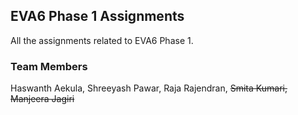 ## EVA6 Phase 1 Assignments
All the assignments related to EVA6 Phase 1.

### Team Members
Haswanth Aekula, Shreeyash Pawar, Raja Rajendran, ~~Smita Kumari, Manjeera Jagiri~~
